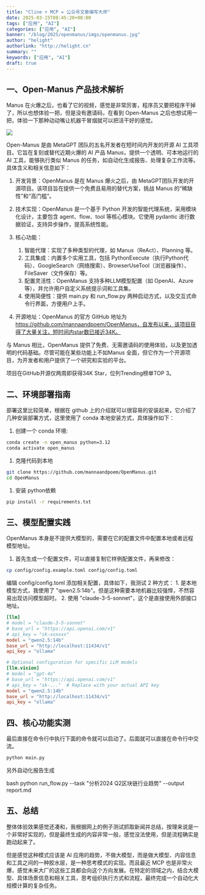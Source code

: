 ```yaml
---
title: "Cline + MCP = 公众号文章编写大师"
date: 2025-03-15T08:45:20+08:00
tags: ["应用", "AI"]
categories: ["应用", "AI"]
banner: "/blog/2025/openmanus/imgs/openmanus.jpg"
author: "helight"
authorlink: "http://helight.cn"
summary: ""
keywords: ["应用", "AI"]
draft: true
---
```


## 一、Open-Manus 产品技术解析

Manus 在火爆之后，也看了它的视频，感觉是非常厉害，程序员又要把程序干掉了，所以也想体验一把，但是没有邀请码，在看到 Open-Manus 之后也想试用一把，体验一下那种动动嘴让机器干冒烟就可以把活干好的感觉。

![](imgs/openmanus.jpg)

Open-Manus 是由 MetaGPT 团队的五名开发者在短时间内开发的开源 AI 工具项目。它旨在复刻或替代近期火爆的 AI 产品 Manus，提供一个透明、可本地运行的 AI 工具，能够执行类似 Manus 的任务，如自动化生成报告、处理复杂工作流等。具体含义和相关信息如下：

1. 开发背景：OpenManus 是在 Manus 爆火之后，由 MetaGPT团队开发的开源项目。该项目旨在提供一个免费且易用的替代方案，挑战 Manus 的“稀缺性”和“高门槛”。
2. 技术实现：OpenManus 是一个基于 Python 开发的智能代理系统，采用模块化设计，主要包含 agent、flow、tool 等核心模块。它使用 pydantic 进行数据验证，支持异步操作，提高系统性能。

3. 核心功能：
    1. 智能代理：实现了多种类型的代理，如 Manus（ReAct）、Planning 等。
    2. 工具集成：内置多个实用工具，包括 PythonExecute（执行Python代码）、GoogleSearch（网络搜索）、BrowserUseTool（浏览器操作）、FileSaver（文件保存）等。
    3. 配置灵活性：OpenManus 支持多种LLM模型配置（如 OpenAI、Azure 等），并允许用户自定义系统提示词和工具集。
    4. 使用简便性：提供 main.py 和 run_flow.py 两种启动方式，以及交互式命令行界面，方便用户上手。

5. 开源地址：OpenManus 的官方 GitHub 地址为 https://github.com/mannaandpoem/OpenManus，自发布以来，该项目获得了大量关注，短时间内star数已接近34K。

与 Manus 相比，OpenManus 提供了免费、无需邀请码的使用体验，以及更加透明的代码基础。尽管可能在某些功能上不如Manus 全面，但它作为一个开源项目，为开发者和用户提供了一个研究和实验的平台。

项目在GitHub开源仅两周即获得34K Star，位列Trending榜单TOP 3。

## 二、环境部署指南
部署这里比较简单，根据在 github 上的介绍就可以很容易的安装起来，它介绍了几种安装部署方式，这里使用了 conda 本地安装方式，具体操作如下：

1. 创建一个 conda 环境:
``` sh
conda create -n open_manus python=3.12
conda activate open_manus
```
1. 克隆代码到本地
``` sh
git clone https://github.com/mannaandpoem/OpenManus.git
cd OpenManus
```
1. 安装 python依赖
```sh
pip install -r requirements.txt
```

## 三、模型配置实践
OpenManus 本身是不提供大模型的，需要在它的配置文件中配置本地或者远程模型地址。

1. 首先生成一个配置文件，可以直接复制它样例配置文件，再来修改：
```sh
cp config/config.example.toml config/config.toml
```
编辑 config/config.toml 添加相关配置，具体如下，我测试 2 种方式：
    1. 是本地模型方式，我使用了 "qwen2.5:14b"。但是这种需要本地机器比较强悍，不然容易出现访问模型超时。
    2. 使用 "claude-3-5-sonnet"，这个是直接使用外部接口地址。
``` conf
[llm]
# model = "claude-3-5-sonnet"
# base_url = "https://api.openai.com/v1"
# api_key = "sk-xxxxxx"
model = "qwen2.5:14b"
base_url = "http://localhost:11434/v1"
api_key = "ollama"

# Optional configuration for specific LLM models
[llm.vision]
# model = "gpt-4o"
# base_url = "https://api.openai.com/v1"
# api_key = "sk-..."  # Replace with your actual API key
model = "qwen2.5:14b"
base_url = "http://localhost:11434/v1"
api_key = "ollama"
```

## 四、核心功能实测
最后直接在命令行中执行下面的命令就可以启动了。后面就可以直接在命令行中交流。
```sh
python main.py
```
另外自动化报告生成

bash
python run_flow.py --task "分析2024 Q2区块链行业趋势" --output report.md

## 五、总结
整体体验效果感觉还凑和，我根据网上的例子测试抓取新闻并总结，按理来说是一个非常好实现的，但是最终生成的内容非常一般，感觉没法使用，但是流程确实是跑动起来了。

但是感觉这种模式应该是 AI 应用的趋势，不做大模型，而是做大模型、内容信息和工具之间的一种胶水层，是一种思考模式的实现。而且最近 MCP 也是非常火爆，感觉未来大厂的这些工具都会向这个方向发展。在特定的领域之内，结合大模型、具体场景信息和相关工具，思考组织执行方式和流程，最终完成一个自动化大规模计算的复杂任务。